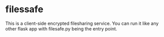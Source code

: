 # filessafe
This is a client-side encrypted filesharing service. You can run it like any other flask app with filesafe.py being the entry point.
